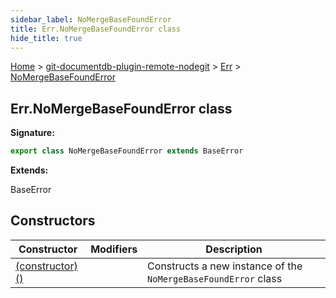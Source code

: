 ```yaml
---
sidebar_label: NoMergeBaseFoundError
title: Err.NoMergeBaseFoundError class
hide_title: true
---
```


[Home](./index.md) &gt; [git-documentdb-plugin-remote-nodegit](./git-documentdb-plugin-remote-nodegit.md) &gt; [Err](./git-documentdb-plugin-remote-nodegit.err.md) &gt; [NoMergeBaseFoundError](./git-documentdb-plugin-remote-nodegit.err.nomergebasefounderror.md)

## Err.NoMergeBaseFoundError class


<b>Signature:</b>

```typescript
export class NoMergeBaseFoundError extends BaseError 
```
<b>Extends:</b>

BaseError

## Constructors

|  Constructor | Modifiers | Description |
|  --- | --- | --- |
|  [(constructor)()](./git-documentdb-plugin-remote-nodegit.err.nomergebasefounderror._constructor_.md) |  | Constructs a new instance of the <code>NoMergeBaseFoundError</code> class |

